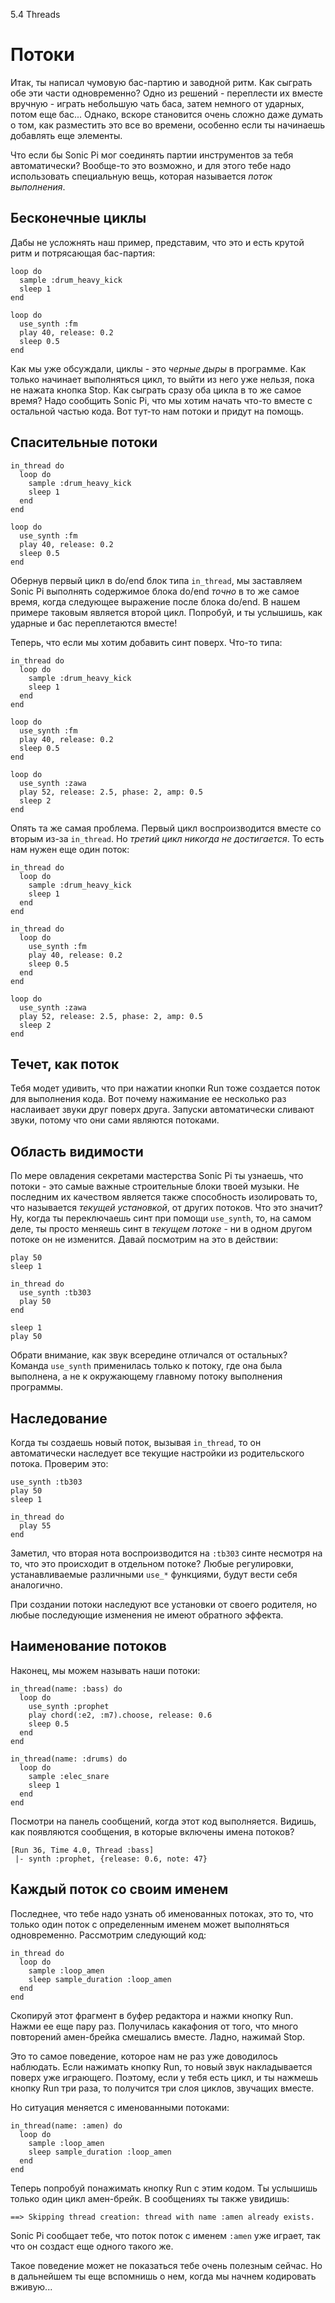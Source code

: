 5.4 Threads

# Потоки

Итак, ты написал чумовую бас-партию и заводной ритм. Как сыграть обе эти части
одновременно? Одно из решений - переплести их вместе вручную - играть небольшую
чать баса, затем немного от ударных, потом еще бас... Однако, вскоре становится
очень сложно даже думать о том, как разместить это все во времени, особенно если
ты начинаешь добавлять еще элементы.

Что если бы Sonic Pi мог соединять партии инструментов за тебя автоматически?
Вообще-то это возможно, и для этого тебе надо использовать специальную вещь,
которая называется *поток выполнения*.

## Бесконечные циклы

Дабы не усложнять наш пример, представим, что это и есть крутой ритм и потрясающая
бас-партия:

```
loop do
  sample :drum_heavy_kick
  sleep 1
end

loop do
  use_synth :fm
  play 40, release: 0.2
  sleep 0.5
end
```

Как мы уже обсуждали, циклы - это *черные дыры* в программе. Как только начинает
выполняться цикл, то выйти из него уже нельзя, пока не нажата кнопка Stop. Как
сыграть сразу оба цикла в то же самое время? Надо сообщить Sonic Pi, что мы хотим
начать что-то вместе с остальной частью кода. Вот тут-то нам потоки и придут на
помощь.

## Спасительные потоки

```
in_thread do
  loop do
    sample :drum_heavy_kick
    sleep 1
  end
end

loop do
  use_synth :fm
  play 40, release: 0.2
  sleep 0.5
end
```

Обернув первый цикл в do/end блок типа `in_thread`, мы заставляем Sonic Pi
выполнять содержимое блока do/end *точно* в то же самое время, когда следующее
выражение после блока do/end. В нашем примере таковым является второй цикл.
Попробуй, и ты услышишь, как ударные и бас переплетаются вместе!

Теперь, что если мы хотим добавить синт поверх. Что-то типа:

```
in_thread do
  loop do
    sample :drum_heavy_kick
    sleep 1
  end
end

loop do
  use_synth :fm
  play 40, release: 0.2
  sleep 0.5
end

loop do
  use_synth :zawa
  play 52, release: 2.5, phase: 2, amp: 0.5
  sleep 2
end
```

Опять та же самая проблема. Первый цикл воспроизводится вместе со вторым из-за
`in_thread`. Но *третий цикл никогда не достигается*. То есть нам нужен еще один
поток:

```
in_thread do
  loop do
    sample :drum_heavy_kick
    sleep 1
  end
end

in_thread do
  loop do
    use_synth :fm
    play 40, release: 0.2
    sleep 0.5
  end
end

loop do
  use_synth :zawa
  play 52, release: 2.5, phase: 2, amp: 0.5
  sleep 2
end
```

## Течет, как поток

Тебя модет удивить, что при нажатии кнопки Run тоже создается поток для выполнения
кода. Вот почему нажимание ее несколько раз наслаивает звуки друг поверх друга.
Запуски автоматически сливают звуки, потому что они сами являются потоками.

## Область видимости

По мере овладения секретами мастерства Sonic Pi ты узнаешь, что потоки - это самые
важные строительные блоки твоей музыки. Не последним их качеством является также
способность изолировать то, что называется *текущей установкой*, от других потоков.
Что это значит? Ну, когда ты переключаешь синт при помощи `use_synth`, то, на самом
деле, ты просто меняешь синт в *текущем потоке* - ни в одном другом потоке он не
изменится. Давай посмотрим на это в действии:

```
play 50
sleep 1

in_thread do
  use_synth :tb303
  play 50
end

sleep 1
play 50

```

Обрати внимание, как звук всередине отличался от остальных? Команда `use_synth`
применилась только к потоку, где она была выполнена, а не к окружающему главному
потоку выполнения программы.

## Наследование

Когда ты создаешь новый поток, вызывая `in_thread`, то он автоматически наследует
все текущие настройки из родительского потока. Проверим это:

```
use_synth :tb303
play 50
sleep 1

in_thread do
  play 55
end
```

Заметил, что вторая нота воспроизводится на `:tb303` синте несмотря на то, что это
происходит в отдельном потоке? Любые регулировки, устанавливаемые различными
`use_*` функциями, будут вести себя аналогично.

При создании потоки наследуют все установки от своего родителя, но любые последующие
изменения не имеют обратного эффекта.

## Наименование потоков

Наконец, мы можем называть наши потоки:

```
in_thread(name: :bass) do
  loop do
    use_synth :prophet
    play chord(:e2, :m7).choose, release: 0.6
    sleep 0.5
  end
end

in_thread(name: :drums) do
  loop do
    sample :elec_snare
    sleep 1
  end
end
```

Посмотри на панель сообщений, когда этот код выполняется. Видишь, как появляются
сообщения, в которые включены имена потоков?

```
[Run 36, Time 4.0, Thread :bass]
 |- synth :prophet, {release: 0.6, note: 47}
```

## Каждый поток со своим именем

Последнее, что тебе надо узнать об именованных потоках, это то, что только один
поток с определенным именем может выполняться одновременно. Рассмотрим следующий
код:

```
in_thread do
  loop do
    sample :loop_amen
    sleep sample_duration :loop_amen
  end
end
```

Скопируй этот фрагмент в буфер редактора и нажми кнопку Run. Нажми ее еще пару раз.
Получилась какафония от того, что много повторений амен-брейка смешались вместе.
Ладно, нажимай Stop.

Это то самое поведение, которое нам не раз уже доводилось наблюдать. Если нажимать
кнопку Run, то новый звук накладывается поверх уже играющего. Поэтому, если у тебя
есть цикл, и ты нажмешь кнопку Run три раза, то получится три слоя циклов, звучащих
вместе.

Но ситуация меняется с именованными потоками:

```
in_thread(name: :amen) do
  loop do
    sample :loop_amen
    sleep sample_duration :loop_amen
  end
end
```

Теперь попробуй понажимать кнопку Run с этим кодом. Ты услышишь только один цикл
амен-брейк. В сообщениях ты также увидишь:

```
==> Skipping thread creation: thread with name :amen already exists.
```

Sonic Pi сообщает тебе, что поток поток с именем `:amen` уже играет, так что он
создаст еще одного такого же.

Такое поведение может не показаться тебе очень полезным сейчас. Но в дальнейшем
ты еще вспомнишь о нем, когда мы начнем кодировать вживую...
